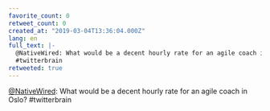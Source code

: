 ```yaml
---
favorite_count: 0
retweet_count: 0
created_at: "2019-03-04T13:36:04.000Z"
lang: en
full_text: |-
  @NativeWired: What would be a decent hourly rate for an agile coach in Oslo?
  #twitterbrain
retweeted: true
---
```


[@NativeWired](https://twitter.com/NativeWired): What would be a decent hourly
rate for an agile coach in Oslo? #twitterbrain
